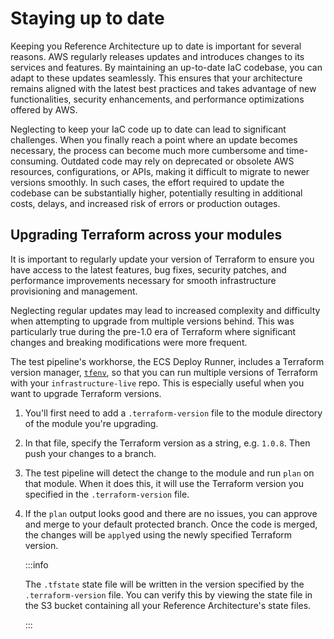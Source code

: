# Staying up to date

Keeping you Reference Architecture up to date is important for several reasons. AWS regularly releases updates and introduces changes to its services and features. By maintaining an up-to-date IaC codebase, you can adapt to these updates seamlessly. This ensures that your architecture remains aligned with the latest best practices and takes advantage of new functionalities, security enhancements, and performance optimizations offered by AWS.

Neglecting to keep your IaC code up to date can lead to significant challenges. When you finally reach a point where an update becomes necessary, the process can become much more cumbersome and time-consuming. Outdated code may rely on deprecated or obsolete AWS resources, configurations, or APIs, making it difficult to migrate to newer versions smoothly. In such cases, the effort required to update the codebase can be substantially higher, potentially resulting in additional costs, delays, and increased risk of errors or production outages.

## Upgrading Terraform across your modules

It is important to regularly update your version of Terraform to ensure you have access to the latest features, bug fixes, security patches, and performance improvements necessary for smooth infrastructure provisioning and management.

Neglecting regular updates may lead to increased complexity and difficulty when attempting to upgrade from multiple versions behind. This was particularly true during the pre-1.0 era of Terraform where significant changes and breaking modifications were more frequent.

The test pipeline's workhorse, the ECS Deploy Runner, includes a Terraform version manager,
[`tfenv`](https://github.com/tfutils/tfenv), so that you can run multiple versions of Terraform with your
`infrastructure-live` repo. This is especially useful when you want to upgrade Terraform versions.

1. You'll first need to add a `.terraform-version` file to the module directory of the module you're upgrading.
1. In that file, specify the Terraform version as a string, e.g. `1.0.8`. Then push your changes to a branch.
1. The test pipeline will detect the change to the module and run `plan` on that module. When it does this, it will
   use the Terraform version you specified in the `.terraform-version` file.
1. If the `plan` output looks good and there are no issues, you can approve and merge to your default protected branch. Once the code is merged, the changes will be `apply`ed
   using the newly specified Terraform version.

   :::info

   The `.tfstate` state file will be written in the version specified by the `.terraform-version` file. You can verify this by viewing the state file in the S3
   bucket containing all your Reference Architecture's state files.

   :::


<!-- ##DOCS-SOURCER-START
{
  "sourcePlugin": "local-copier",
  "hash": "c67cfbfdf13c6a38dd41d140f8a8e4cd"
}
##DOCS-SOURCER-END -->
